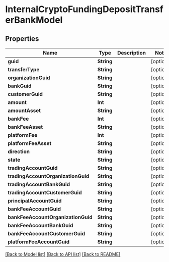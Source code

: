 # InternalCryptoFundingDepositTransferBankModel

## Properties
Name | Type | Description | Notes
------------ | ------------- | ------------- | -------------
**guid** | **String** |  | [optional] 
**transferType** | **String** |  | [optional] 
**organizationGuid** | **String** |  | [optional] 
**bankGuid** | **String** |  | [optional] 
**customerGuid** | **String** |  | [optional] 
**amount** | **Int** |  | [optional] 
**amountAsset** | **String** |  | [optional] 
**bankFee** | **Int** |  | [optional] 
**bankFeeAsset** | **String** |  | [optional] 
**platformFee** | **Int** |  | [optional] 
**platformFeeAsset** | **String** |  | [optional] 
**direction** | **String** |  | [optional] 
**state** | **String** |  | [optional] 
**tradingAccountGuid** | **String** |  | [optional] 
**tradingAccountOrganizationGuid** | **String** |  | [optional] 
**tradingAccountBankGuid** | **String** |  | [optional] 
**tradingAccountCustomerGuid** | **String** |  | [optional] 
**principalAccountGuid** | **String** |  | [optional] 
**bankFeeAccountGuid** | **String** |  | [optional] 
**bankFeeAccountOrganizationGuid** | **String** |  | [optional] 
**bankFeeAccountBankGuid** | **String** |  | [optional] 
**bankFeeAccountCustomerGuid** | **String** |  | [optional] 
**platformFeeAccountGuid** | **String** |  | [optional] 

[[Back to Model list]](../README.md#documentation-for-models) [[Back to API list]](../README.md#documentation-for-api-endpoints) [[Back to README]](../README.md)


